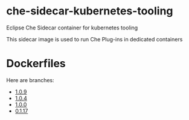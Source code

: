 # che-sidecar-kubernetes-tooling
Eclipse Che Sidecar container for kubernetes tooling

This sidecar image is used to run Che Plug-ins in dedicated containers

# Dockerfiles

Here are branches:
 - [1.0.9](https://github.com/che-dockerfiles/che-sidecar-kubernetes-tooling/tree/1.0.9)
 - [1.0.4](https://github.com/che-dockerfiles/che-sidecar-kubernetes-tooling/tree/1.0.4)
 - [1.0.0](https://github.com/che-dockerfiles/che-sidecar-kubernetes-tooling/tree/1.0.0)
 - [0.1.17](https://github.com/che-dockerfiles/che-sidecar-kubernetes-tooling/tree/0.1.17)


